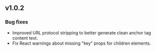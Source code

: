 v1.0.2
------
### Bug fixes
- Improved URL protocol stripping to better generate clean anchor tag content text.
- Fix React warnings about missing "key" props for children elements.
